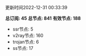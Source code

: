 更新时间2022-12-31 00:33:39

**总订阅: 45**
**总节点: 841**
**有效节点: 188**
- ssr节点: 5
- v2ray节点: 160
- trojan节点: 6
- ss节点: 17
